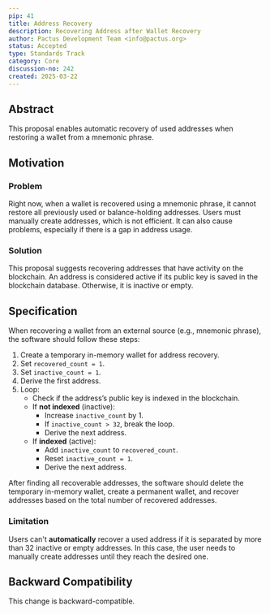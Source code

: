```yaml
---
pip: 41
title: Address Recovery
description: Recovering Address after Wallet Recovery
author: Pactus Development Team <info@pactus.org>
status: Accepted
type: Standards Track
category: Core
discussion-no: 242
created: 2025-03-22
---
```


## Abstract

This proposal enables automatic recovery of used addresses when restoring a wallet from a mnemonic phrase.

## Motivation

### Problem

Right now, when a wallet is recovered using a mnemonic phrase, it cannot restore all previously used or balance-holding addresses.
Users must manually create addresses, which is not efficient.
It can also cause problems, especially if there is a gap in address usage.

### Solution

This proposal suggests recovering addresses that have activity on the blockchain.
An address is considered active if its public key is saved in the blockchain database.
Otherwise, it is inactive or empty.

## Specification

When recovering a wallet from an external source (e.g., mnemonic phrase), the software should follow these steps:

1. Create a temporary in-memory wallet for address recovery.
2. Set `recovered_count = 1`.
3. Set `inactive_count = 1`.
4. Derive the first address.
5. Loop:
   * Check if the address’s public key is indexed in the blockchain.
   * If **not indexed** (inactive):
      * Increase `inactive_count` by 1.
      * If `inactive_count > 32`, break the loop.
      * Derive the next address.
   * If **indexed** (active):
      * Add `inactive_count` to `recovered_count`.
      * Reset `inactive_count = 1`.
      * Derive the next address.

After finding all recoverable addresses,
the software should delete the temporary in-memory wallet, create a permanent wallet,
and recover addresses based on the total number of recovered addresses.

### Limitation

Users can't **automatically** recover a used address if it is separated by more than 32 inactive or empty addresses.
In this case, the user needs to manually create addresses until they reach the desired one.

## Backward Compatibility

This change is backward-compatible.
